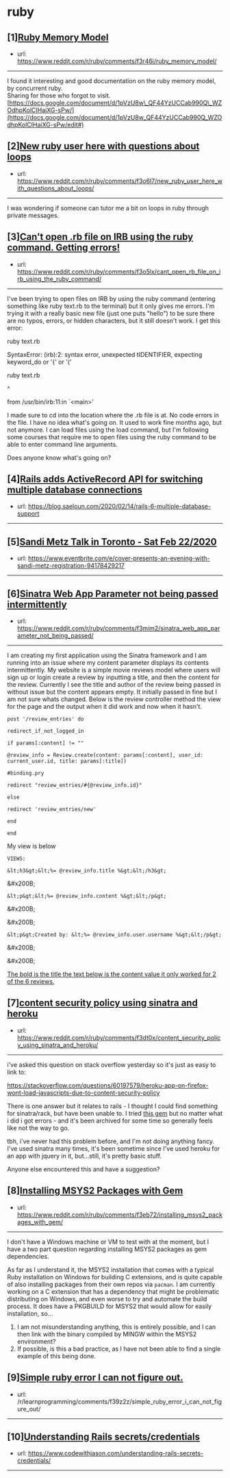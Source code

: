 # ruby
## [1][Ruby Memory Model](https://www.reddit.com/r/ruby/comments/f3r46i/ruby_memory_model/)
- url: https://www.reddit.com/r/ruby/comments/f3r46i/ruby_memory_model/
---
I found it interesting and good documentation on the ruby memory model, by concurrent ruby.  
Sharing for those who forgot to visit.  
[https://docs.google.com/document/d/1pVzU8w\_QF44YzUCCab990Q\_WZOdhpKolCIHaiXG-sPw/](https://docs.google.com/document/d/1pVzU8w_QF44YzUCCab990Q_WZOdhpKolCIHaiXG-sPw/edit#)
## [2][New ruby user here with questions about loops](https://www.reddit.com/r/ruby/comments/f3o6l7/new_ruby_user_here_with_questions_about_loops/)
- url: https://www.reddit.com/r/ruby/comments/f3o6l7/new_ruby_user_here_with_questions_about_loops/
---
I was wondering if someone can tutor me a bit on loops in ruby through private messages.
## [3][Can't open .rb file on IRB using the ruby command. Getting errors!](https://www.reddit.com/r/ruby/comments/f3o5lx/cant_open_rb_file_on_irb_using_the_ruby_command/)
- url: https://www.reddit.com/r/ruby/comments/f3o5lx/cant_open_rb_file_on_irb_using_the_ruby_command/
---
I've been trying to open files on IRB by using the ruby command (entering something like ruby text.rb to the terminal) but it only gives me errors. I'm trying it with a really basic new file (just one puts "hello") to be sure there are no typos, errors, or hidden characters, but it still doesn't work. I get this error:

ruby text.rb

SyntaxError: (irb):2: syntax error, unexpected tIDENTIFIER, expecting keyword\_do or '{' or '('

ruby text.rb

\^

from /usr/bin/irb:11:in \`&lt;main&gt;'

I made sure to cd into the location where the .rb file is at. No code errors in the file. I have no idea what's going on. It used to work fine months ago, but not anymore. I can load files using the load command, but I'm following some courses that require me to open files using the ruby command to be able to enter command line arguments. 

Does anyone know what's going on?
## [4][Rails adds ActiveRecord API for switching multiple database connections](https://www.reddit.com/r/ruby/comments/f3s13y/rails_adds_activerecord_api_for_switching/)
- url: https://blog.saeloun.com/2020/02/14/rails-6-multiple-database-support
---

## [5][Sandi Metz Talk in Toronto - Sat Feb 22/2020](https://www.reddit.com/r/ruby/comments/f3c2x0/sandi_metz_talk_in_toronto_sat_feb_222020/)
- url: https://www.eventbrite.com/e/cover-presents-an-evening-with-sandi-metz-registration-94178429217
---

## [6][Sinatra Web App Parameter not being passed intermittently](https://www.reddit.com/r/ruby/comments/f3mim2/sinatra_web_app_parameter_not_being_passed/)
- url: https://www.reddit.com/r/ruby/comments/f3mim2/sinatra_web_app_parameter_not_being_passed/
---
 I am creating my first application using the Sinatra framework and I am running into an issue where my content parameter displays its contents intermittently. My website is a simple movie reviews model where users will sign up or login create a review by inputting a title, and then the content for the review. Currently I see the title and author of the review being passed in without issue but the content appears empty. It initially passed in fine but I am not sure whats changed. Below is the review controller method the view for the page and the output when it did work and now when it hasn't. 

 

`post '/review_entries' do`         

`redirect_if_not_logged_in`         

`if params[:content] != ""` 

  `@review_info = Review.create(content: params[:content], user_id: current_user.id, title: params[:title])` 

  `#binding.pry`             

  `redirect "review_entries/#{@review_info.id}"` 

`else`             

  `redirect 'review_entries/new'` 

 `end` 

`end`

My view is below

`VIEWS:`

`&lt;h3&gt;&lt;%= @review_info.title %&gt;&lt;/h3&gt;`

&amp;#x200B;

`&lt;p&gt;&lt;%= @review_info.content %&gt;&lt;/p&gt;`

&amp;#x200B;

&amp;#x200B;

`&lt;p&gt;Created by: &lt;%= @review_info.user.username %&gt;&lt;/p&gt;`

&amp;#x200B;

&amp;#x200B;

[The bold is the title the text below is the content value it only worked for 2 of the 6 reviews.](https://preview.redd.it/k1qjoou2ctg41.png?width=345&amp;format=png&amp;auto=webp&amp;s=045dbd28a8e8cf2d19851b227472f7b380e494e2)
## [7][content security policy using sinatra and heroku](https://www.reddit.com/r/ruby/comments/f3dt0x/content_security_policy_using_sinatra_and_heroku/)
- url: https://www.reddit.com/r/ruby/comments/f3dt0x/content_security_policy_using_sinatra_and_heroku/
---
i've asked this question on stack overflow yesterday so it's just as easy to link to: 

https://stackoverflow.com/questions/60197579/heroku-app-on-firefox-wont-load-javascripts-due-to-content-security-policy

There is one answer but it relates to rails - I thought I could find something for sinatra/rack, but have been unable to. I tried [this gem](https://github.com/grempe/rack-content_security_policy) but no matter what i did i got errors - and it's been archived for some time so generally feels like not the way to go. 

tbh, i've never had this problem before, and I'm not doing anything fancy. I've used sinatra many times, it's been sometime since I've used heroku for an app with jquery in it, but...still, it's pretty basic stuff. 

Anyone else encountered this and have a suggestion?
## [8][Installing MSYS2 Packages with Gem](https://www.reddit.com/r/ruby/comments/f3eb72/installing_msys2_packages_with_gem/)
- url: https://www.reddit.com/r/ruby/comments/f3eb72/installing_msys2_packages_with_gem/
---
I don't have a Windows machine or VM to test with at the moment, but I have a two part question regarding installing MSYS2 packages as gem dependencies.

As far as I understand it, the MSYS2 installation that comes with a typical Ruby installation on Windows for building C extensions, and is quite capable of also installing packages from their own repos via `pacman`. I am currently working on a C extension that has a dependency that might be problematic distributing on Windows, and even worse to try and automate the build process. It does have a PKGBUILD for MSYS2 that would allow for easily installation, so...

1. I am not misunderstanding anything, this is entirely possible, and I can then link with the binary compiled by MINGW within the MSYS2 environment?
2. If possible, is this a bad practice, as I have not been able to find a single example of this being done.
## [9][Simple ruby error I can not figure out.](https://www.reddit.com/r/ruby/comments/f3a7af/simple_ruby_error_i_can_not_figure_out/)
- url: /r/learnprogramming/comments/f39z2z/simple_ruby_error_i_can_not_figure_out/
---

## [10][Understanding Rails secrets/credentials](https://www.reddit.com/r/ruby/comments/f33dby/understanding_rails_secretscredentials/)
- url: https://www.codewithjason.com/understanding-rails-secrets-credentials/
---

